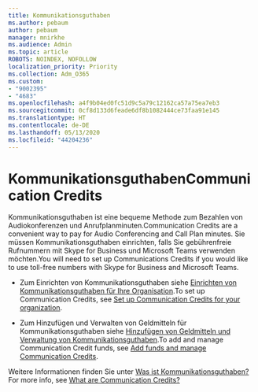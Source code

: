 ```yaml
---
title: Kommunikationsguthaben
ms.author: pebaum
author: pebaum
manager: mnirkhe
ms.audience: Admin
ms.topic: article
ROBOTS: NOINDEX, NOFOLLOW
localization_priority: Priority
ms.collection: Adm_O365
ms.custom:
- "9002395"
- "4683"
ms.openlocfilehash: a4f9b04ed0fc51d9c5a79c12162ca57a75ea7eb3
ms.sourcegitcommit: 0cf8d133d6feade6df8b1082444ce73faa91e145
ms.translationtype: HT
ms.contentlocale: de-DE
ms.lasthandoff: 05/13/2020
ms.locfileid: "44204236"
---
```

# <a name="communication-credits"></a><span data-ttu-id="f97da-102">Kommunikationsguthaben</span><span class="sxs-lookup"><span data-stu-id="f97da-102">Communication Credits</span></span>

<span data-ttu-id="f97da-103">Kommunikationsguthaben ist eine bequeme Methode zum Bezahlen von Audiokonferenzen und Anrufplanminuten.</span><span class="sxs-lookup"><span data-stu-id="f97da-103">Communication Credits are a convenient way to pay for Audio Conferencing and Call Plan minutes.</span></span> <span data-ttu-id="f97da-104">Sie müssen Kommunikationsguthaben einrichten, falls Sie gebührenfreie Rufnummern mit Skype for Business und Microsoft Teams verwenden möchten.</span><span class="sxs-lookup"><span data-stu-id="f97da-104">You will need to set up Communications Credits if you would like to use toll-free numbers with Skype for Business and Microsoft Teams.</span></span>

- <span data-ttu-id="f97da-105">Zum Einrichten von Kommunikationsguthaben siehe [Einrichten von Kommunikationsguthaben für Ihre Organisation](https://docs.microsoft.com/microsoftteams/set-up-communications-credits-for-your-organization).</span><span class="sxs-lookup"><span data-stu-id="f97da-105">To set up Communication Credits, see [Set up Communication Credits for your organization](https://docs.microsoft.com/microsoftteams/set-up-communications-credits-for-your-organization).</span></span> 

- <span data-ttu-id="f97da-106">Zum Hinzufügen und Verwalten von Geldmitteln für Kommunikationsguthaben siehe [Hinzufügen von Geldmitteln und Verwaltung von Kommunikationsguthaben](https://docs.microsoft.com/microsoftteams/add-funds-and-manage-communications-credits).</span><span class="sxs-lookup"><span data-stu-id="f97da-106">To add and manage Communication Credit funds, see [Add funds and manage Communication Credits](https://docs.microsoft.com/microsoftteams/add-funds-and-manage-communications-credits).</span></span> 

<span data-ttu-id="f97da-107">Weitere Informationen finden Sie unter [Was ist Kommunikationsguthaben?](https://docs.microsoft.com/microsoftteams/what-are-communications-credits)</span><span class="sxs-lookup"><span data-stu-id="f97da-107">For more info, see [What are Communication Credits?](https://docs.microsoft.com/microsoftteams/what-are-communications-credits)</span></span>
